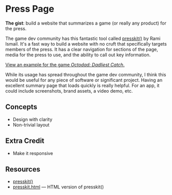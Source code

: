 # Press Page

**The gist**: build a website that summarizes a game (or really any product) for the press.

The game dev community has this fantastic tool called [presskit()](https://dopresskit.com/) by Rami Ismail. It's a fast way to build a website with no cruft that specifically targets members of the press. It has a clear navigation for sections of the page, media for the press to use, and the ability to call out key information.

[View an example for the game _Octodad: Dadliest Catch_.](https://younghorsesgames.com/press/sheet.php?p=octodad_dadliest_catch)

While its usage has spread throughout the game dev community, I think this would be useful for any piece of software or significant project. Having an excellent summary page that loads quickly is really helpful. For an app, it could include screenshots, brand assets, a video demo, etc.

## Concepts

- Design with clarity
- Non-trivial layout

## Extra Credit

- Make it responsive

## Resources

- [presskit()](https://dopresskit.com/)
- [presskit.html](https://github.com/pixelnest/presskit.html) — HTML version of presskit()
